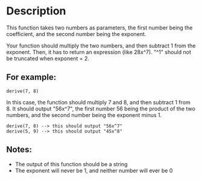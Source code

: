 # Description
This function takes two numbers as parameters, the first number being the coefficient, and the second number being the exponent.

Your function should multiply the two numbers, and then subtract 1 from the exponent. Then, it has to return an expression (like 28x^7). "^1" should not be truncated when exponent = 2.

## For example:
```
derive(7, 8)
```
In this case, the function should multiply 7 and 8, and then subtract 1 from 8. It should output "56x^7", the first number 56 being the product of the two numbers, and the second number being the exponent minus 1.
```
derive(7, 8) --> this should output "56x^7" 
derive(5, 9) --> this should output "45x^8" 
```
## Notes:
- The output of this function should be a string
- The exponent will never be 1, and neither number will ever be 0
